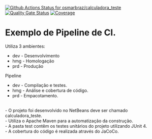 [![Github Actions Status for osmarbraz/calculadora_teste](https://github.com/osmarbraz/calculadora_teste/workflows/Integra%C3%A7%C3%A3o%20continua%20de%20Java%20com%20Maven/badge.svg)](https://github.com/osmarbraz/calculadora_teste/actions) 
[![Quality Gate Status](https://sonarcloud.io/api/project_badges/measure?project=osmarbraz_calculadora_teste&metric=alert_status)](https://sonarcloud.io/summary/new_code?id=osmarbraz_calculadora_teste)
[![Coverage](https://sonarcloud.io/api/project_badges/measure?project=osmarbraz_calculadora_teste&metric=coverage)](https://sonarcloud.io/component_measures?id=osmarbraz_calculadora_teste&metric=coverage)

# Exemplo de Pipeline de CI.

Utiliza 3 ambientes:
- dev - Desenvolvimento
- hmg - Homologação
- prd - Produção

Pipeline 
- dev - Compilação e testes.
- hmg - Análise e cobertura de código.
- prd - Empacotamento.

<br>
- O projeto foi desenvolvido no NetBeans deve ser chamado calculadora_teste.<br>
- Utiliza o Apache Maven para a automatização da construção.<br>
- A pasta test contêm os testes unitários do projeto utilizando JUnit 4.<br>
- A cobertura do código é realizada através do JaCoCo.<br>